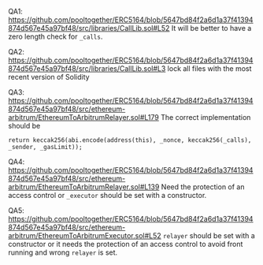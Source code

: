 QA1: https://github.com/pooltogether/ERC5164/blob/5647bd84f2a6d1a37f41394874d567e45a97bf48/src/libraries/CallLib.sol#L52
It will be better to have a zero length check for ``_calls``.

QA2: https://github.com/pooltogether/ERC5164/blob/5647bd84f2a6d1a37f41394874d567e45a97bf48/src/libraries/CallLib.sol#L3
lock all files with the most recent version of Solidity 

QA3: https://github.com/pooltogether/ERC5164/blob/5647bd84f2a6d1a37f41394874d567e45a97bf48/src/ethereum-arbitrum/EthereumToArbitrumRelayer.sol#L179
The correct implementation should be
```
return keccak256(abi.encode(address(this), _nonce, keccak256(_calls), _sender, _gasLimit));
```

QA4: https://github.com/pooltogether/ERC5164/blob/5647bd84f2a6d1a37f41394874d567e45a97bf48/src/ethereum-arbitrum/EthereumToArbitrumRelayer.sol#L139
Need the protection of an access control or ``_executor`` should be set with a constructor. 

QA5: https://github.com/pooltogether/ERC5164/blob/5647bd84f2a6d1a37f41394874d567e45a97bf48/src/ethereum-arbitrum/EthereumToArbitrumExecutor.sol#L52
``relayer`` should be set with a constructor or it needs the protection of an access control to avoid front running and wrong ``relayer`` is set.

